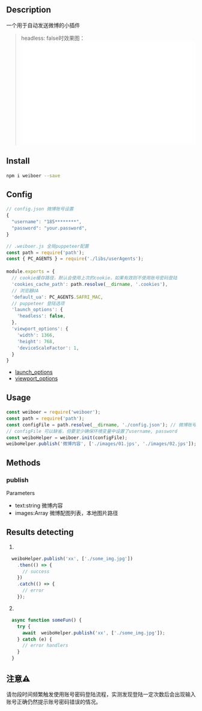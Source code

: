 ## Description
一个用于自动发送微博的小插件

> headless: false时效果图：
![](./demo.gif)

## Install
```sh
npm i weiboer --save
```

## Config

```javascript
// config.json 微博账号设置
{
  "username": "185********",
  "password": "your.password",
}
```

```javascript
// .weiboer.js 全局puppeteer配置
const path = require('path');
const { PC_AGENTS } = require('./libs/userAgents');

module.exports = {
  // cookie缓存路径，默认会使用上次的cookie，如果有效则不使用账号密码登陆
  'cookies_cache_path': path.resolve(__dirname, '.cookies'), 
  // 浏览器UA
  'default_ua': PC_AGENTS.SAFRI_MAC,
  // puppeteer 登陆选项
  'launch_options': {
    'headless': false,
  },
  'viewport_options': {
    'width': 1366,
    'height': 768,
    'deviceScaleFactor': 1,
  }
}
```

- [launch_options](<https://zhaoqize.github.io/puppeteer-api-zh_CN/#?product=Puppeteer&version=v1.11.0&show=api-puppeteerlaunchoptions>)
- [viewport_options](<https://zhaoqize.github.io/puppeteer-api-zh_CN/#?product=Puppeteer&version=v1.11.0&show=api-pagesetviewportviewport>)

## Usage

```javascript
const weiboer = require('weiboer');
const path = require('path');
const configFile = path.resolve(__dirname, './config.json'); // 微博账号配置,
// configFile 可以缺省，但要至少确保环境变量中设置了username, password
const weiboHelper = weiboer.init(configFile);
weiboHelper.publish('微博内容', ['./images/01.jps', './images/02.jps']);
```

## Methods
### publish
  Parameters
  - text:string 微博内容
  - images:Array<string> 微博配图列表，本地图片路径



## Results detecting

1. 
```javascript
  weiboHelper.publish('xx', ['./some_img.jpg'])
    .then(() => {
      // success
    })
    .catch(() => {
      // error
    });
```

2. 
```javascript
  async function someFun() {
    try {
      await  weiboHelper.publish('xx', ['./some_img.jpg']);
    } catch (e) {
      // error handlers
    }
  }
```



## 注意⚠️

请勿段时间频繁触发使用账号密码登陆流程，实测发现登陆一定次数后会出现输入账号正确仍然提示账号密码错误的情况。
